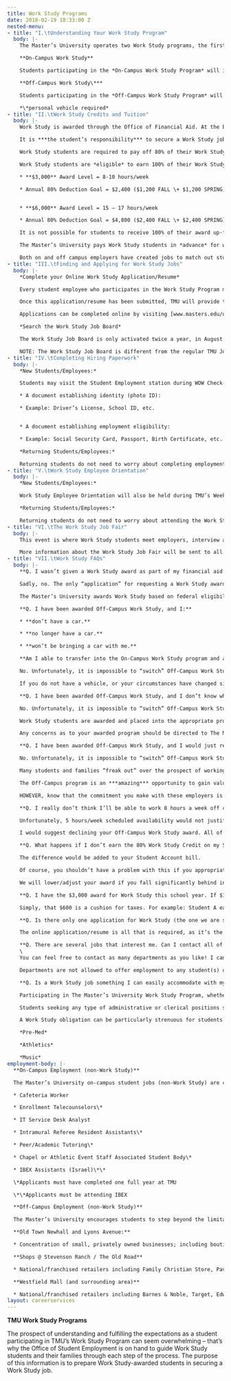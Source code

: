 ```yaml
---
title: Work Study Programs
date: 2018-02-19 18:33:00 Z
nested-menu:
- title: "I.\tUnderstanding Your Work Study Program"
  body: |-
    The Master’s University operates two Work Study programs, the first being the On-Campus Work Study Program and the second being the Off-Campus Work Study Program. The Master’s University Office of Student Employment (OSE) is passionate about fortifying our student’s Biblical education in providing professional development outside the classroom as our students secure meaningful employment both inside the TMU campus, and outside in our local community.

    **On-Campus Work Study**

    Students participating in the *On-Campus Work Study Program* will interview with and be hired by the various departments in administration, academics and campus services to serve their campus and classmates.

    **Off-Campus Work Study\***

    Students participating in the *Off-Campus Work Study Program* will interview with and be hired by the various professional businesses, companies and ministries to serve their campus in the local community.

    *\*personal vehicle required*
- title: "II.\tWork Study Credits and Tuition"
  body: |-
    Work Study is awarded through the Office of Financial Aid. At the beginning of the semester, 80% of the students Work Study Award (by semester) is applied to their Student Account. Throughout the semester, the student will “work off” the amount applied in advance to their Student Account through their Work Study job.

    It is ***the student’s responsibility*** to secure a Work Study job to earn the amount applied to their Student Account. The Master’s University Office of Student Employment assists to provide Work Study students with job opportunities; we also partner with departmental supervisors and student employees in scheduling hours and tracking income so that the student employee remains on track to pay off the balance on their Student Account by the end of semester, or academic year.

    Work Study students are required to pay off 80% of their Work Study award.

    Work Study students are *eligible* to earn 100% of their Work Study award.

    * **$3,000** Award Level = 8-10 hours/week

    * Annual 80% Deduction Goal = $2,400 ($1,200 FALL \+ $1,200 SPRING)


    * **$6,000** Award Level = 15 – 17 hours/week

    * Annual 80% Deduction Goal = $4,800 ($2,400 FALL \+ $2,400 SPRING)

    It is not possible for students to receive 100% of their award up-front.

    The Master’s University pays Work Study students in *advance* for work they have yet to do! In addition, Work Study is taxable income, meaning that a student’s award level is $3,000 or $6,000 (depending upon your award) *before* taxes. Work Study students are exempt from all California state taxes (except in the case of unusually high earnings \[e.g. 25\+ hours a week\]).

    Both on and off campus employers have created jobs to match out student’s award levels, and are very flexible in scheduling students appropriately to reach their award level/goal. It’s important for students to communicate with their supervisor, or the Office of Student Employment, if at any time they feel they are falling behind in work or earnings.
- title: "III.\tFinding and Applying for Work Study Jobs"
  body: |-
    *Complete your Online Work Study Application/Resume*

    Every student employee who participates in the Work Study Program must complete an Online Work Study Application. Many of our students don’t have prior work histories, and that is fine! Students may include any part-time, summer or volunteer positions they’ve had, as well as mission trips, babysitting/tutoring jobs, and clubs (Boy/Girl Scouts, Awana, etc).

    Once this application/resume has been submitted, TMU will provide that information to potential supervisors and employers so they can review the student’s qualifications, and begin to prepare for the Work Study Job Fair, which is held annually during TMU’s Week of Welcome in August.

    Applications can be completed online by visiting [www.masters.edu/oseapply](http://www.masters.edu/oseapply). Students will need their MasterNet/Content Management login and password credentials to access the application. The “OSE Applicant” feature located on the left-hand column will link students to the Work Study Application.

    *Search the Work Study Job Board*

    The Work Study Job Board is only activated twice a year, in August and January. Currently awarded Work Study students are welcome to use the information posted on the Work Study Job Board to contact supervisors, gather job data and set up preliminary interviews for the Work Study Job Fair (in August), or if looking for a Spring-Only Work Study position (January).

    NOTE: The Work Study Job Board is different from the regular TMU Job Board, which is available to the public. The Work Study Job Board is only viewable by currently awarded Work Study students, and can only be accessed from MasterNet/Content Management.
- title: "IV.\tCompleting Hiring Paperwork"
  body: |-
    *New Students/Employees:*

    Students may visit the Student Employment station during WOW Check-In to complete their employment paperwork! In compliance with federal employment law, student employees must produce **two** valid and original forms of identification to authenticate identity and authorize employment; all documents of identification must be original as copies cannot be accepted!

    * A document establishing identity (photo ID):

    * Example: Driver’s License, School ID, etc.


    * A document establishing employment eligibility:

    * Example: Social Security Card, Passport, Birth Certificate, etc.

    *Returning Students/Employees:*

    Returning students do not need to worry about completing employment forms if they have worked for The Master’s University within the past year. Returning Students (but new to employment at TMU) can stop by the Office of Student Employment during their first week of school to complete any necessary paperwork.
- title: "V.\tWork Study Employee Orientation"
  body: |-
    *New Students/Employees:*

    Work Study Employee Orientation will also be held during TMU’s Week of Welcome. New Work Study students participating in WOW are **required** to attend. Work Study students should come individually, or with one family member, as seating is limited. We will review everything students will need to know about working at TMU at this orientation; including, employment paperwork and deadlines, timekeeping, payroll, interviewing tips, and how to prepare for the Work Study Job Fair.

    *Returning Students/Employees:*

    Returning students do not need to worry about attending the Work Study Employee Orientation if they are not attending WOW.
- title: "VI.\tThe Work Study Job Fair"
  body: |-
    This event is where Work Study students meet employers, interview and get hired all in the same day! Traditionally, the Work Study Job Fair is held on-campus the Friday afternoon of TMU’s Week of Welcome. Nearly all on-campus and off-campus employers will be in attendance. All hiring decisions cannot be finalized until the Work Study Job Fair, in fairness to all employers and student employees.

    More information about the Work Study Job Fair will be sent to all students participating in the Work Study Program as the start of the upcoming academic year draws near.
- title: "VII.\tWork Study FAQs"
  body: |-
    **Q. I wasn’t given a Work Study award as part of my financial aid package. Is there any way I can apply to join the program outside of Financial Aid?**

    Sadly, no. The only “application” for requesting a Work Study award is the FAFSA.

    The Master’s University awards Work Study based on federal eligibility (determined by the FAFSA), and on a first-come, first-served basis. The Office of Financial Aid will continue to award federally eligible students until our funds and positions are exhausted.

    **Q. I have been awarded Off-Campus Work Study, and I:**

    * **don’t have a car.**

    * **no longer have a car.**

    * **won’t be bringing a car with me.**

    **Am I able to transfer into the On-Campus Work Study program and apply for On-Campus Work Study jobs?**

    No. Unfortunately, it is impossible to “switch” Off-Campus Work Study students into the On-Campus Work Study program, as the on-campus program is currently at maximum capacity.

    If you do not have a vehicle, or your circumstances have changed since you completed the Financial Aid application, please contact our office as soon as possible and we’d be happy to walk you through other employment opportunities outside of the Work Study program.

    **Q. I have been awarded Off-Campus Work Study, and I don’t know why because I don’t have a car. This is an error in the way Financial Aid packaged me. Am I able to transfer into the on-campus program and apply for on campus jobs?**

    No. Unfortunately, it is impossible to “switch” Off-Campus Work Study students into the On-Campus Work Study program, as the on-campus program is currently at maximum capacity.

    Work Study students are awarded and placed into the appropriate program through the Office of Financial Aid. Work Study students are placed into the Off-Campus Work Study program if they indicate that they have a vehicle as part of their Financial Aid application.

    Any concerns as to your awarded program should be directed to The Master’s University Office of Financial Aid.

    **Q. I have been awarded Off-Campus Work Study, and I would just really *prefer* to hold a Work Study position on campus instead. Can I please transfer into the on-campus program and apply for on campus jobs?**

    No. Unfortunately, it is impossible to “switch” Off-Campus Work Study students into the On-Campus Work Study program, as the on-campus program is currently at maximum capacity.

    Many students and families “freak out” over the prospect of working off-campus – it’s not that scary! J All but one of our employers are within a 5-10 minute drive of the University (no freeway driving!); we bring the jobs to you, and we network for you, so all you need to do is show up at the Work Study Job Fair with a desire to work and make a positive impact for our Savior in our community!

    The Off-Campus program is an ***amazing*** opportunity to gain valuable skills, contacts and references from the professional business world. Many of our off-campus employers have hired TMU grads straight out of college, and have long standing relationships with the University.

    HOWEVER, know that the commitment you make with these employers is crucial – these are REAL jobs you’ll be filling, and in many ways you will be a community ambassador for The Master’s University and a Christian witness to a secular workplace.

    **Q. I really don’t think I’ll be able to work 8 hours a week off campus. Should I follow through with the online application and just pay off what I don’t work off at the end of the year, or should I give back the award because I can’t fit in 8-10 hours a week?**

    Unfortunately, 5 hours/week scheduled availability would not justify keeping a Work Study award.

    I would suggest declining your Off-Campus Work Study award. All of our off-campus employers are looking to hire work study students who can work *at least* 8 hours a week consistently; sadly, you may not be able to find an off-campus Work Study job with our employers because of your schedule.

    **Q. What happens if I don’t earn the 80% Work Study Credit on my Student Account by the end of the school year?**

    The difference would be added to your Student Account bill.

    Of course, you shouldn’t have a problem with this if you appropriately manage your schedule. We don’t want to charge any unworked Work Study amounts against your Student Account at the end of the year. Work Study students may contact the Office of Student Employment at any time to learn how to track your hours and earnings in real time so you can actively keep on top of your schedule, and manage the amount that will be charged back.

    We will lower/adjust your award if you fall significantly behind in your earnings.

    **Q. I have the $3,000 award for Work Study this school year. If $1,200 is applied to each semester, where does the last $600 go?**

    Simply, that $600 is a cushion for taxes. For example: Student A earned $3,000 (before taxes – award reached), and earned $2,965.46 (after taxes; this amount credited to Student Account); student paid $34.54 in federal taxes. We also try to cut our students a “grace zone” so there’s minimal financial impact if you’re a little short.

    **Q. Is there only one application for Work Study (the one we are supposed to fill out on Content Management)? If not, what other forms do we need to fill out?**

    The online application/resume is all that is required, as it’s the one made available to the employers, but we encourage students to put together a more detailed resume, which they can provide to employers as you narrow your job search, and to take to the Work Study Job Fair. There are HR/employment forms to complete, but you will not need to worry about those until you get here! We will have everything ready for you.

    **Q. There are several jobs that interest me. Can I contact all of them and get hired for a job before I arrive on campus? **\
    \
    You can feel free to contact as many departments as you like! I can’t guarantee when you’ll get a response right away though – in some cases it may be the same day, but keep in mind that many staff are extremely busy, away on mission trips or vacation and not able to respond right away.

    Departments are not allowed to offer employment to any student(s) until the Work Study Job Fair during WOW; this allows you the time to meet as many supervisors and departments as possible. However, keep in mind that you can only accept **one** job, and you must commit to that choice. “Returning” a job you accepted (completed hiring paperwork for, etc.) in favor of another job that comes later is not allowed, and in doing so risk forfeiture of your Work Study award.

    **Q. Is a Work Study job something I can easily accommodate with my school schedule?**

    Participating in The Master’s University Work Study Program, whether on or off campus, is an important commitment and one that should have priority as students work out their schedule and commitments for the upcoming school year. All TMU asks is that students be intentional and realistic with their goals and commitments, and plan accordingly.

    Students seeking any type of administrative or clerical positions should prepare blocks of time in their schedule during normal business hours (Monday – Friday, 8:00am – 5:00pm) for work. Students who have a week of tightly packed classes can fulfill their Work Study hours in the evenings or weekends by working for Athletics, or the Cafeteria.

    A Work Study obligation can be particularly strenuous for students in the following programs/majors; students enrolled in these academic programs should take extra time in preparing their schedule(s):

    *Pre-Med*

    *Athletics*

    *Music*
employment-body: |-
  **On-Campus Employment (non-Work Study)**

  The Master’s University on-campus student jobs (non-Work Study) are concentrated in general labor, and specialized labor positions. The following positions are great opportunities for non-Work Study employment, whether students are simply looking for some pocket change, or a part-time position through which to support themselves through college.

  * Cafeteria Worker

  * Enrollment Telecounselors\*

  * IT Service Desk Analyst

  * Intramural Referee Resident Assistants\*

  * Peer/Academic Tutoring\*

  * Chapel or Athletic Event Staff Associated Student Body\*

  * IBEX Assistants (Israel)\*\*

  \*Applicants must have completed one full year at TMU

  \*\*Applicants must be attending IBEX

  **Off-Campus Employment (non-Work Study)**

  The Master’s University encourages students to step beyond the limitations of the campus network and seek employment in the community. Santa Clarita is a “bedroom community;” people who work in Los Angeles live and enjoy life here. There are hundreds of employers within a 5-mile radius of The Master’s University, which are accessible by foot, bicycle, bus or car!

  **Old Town Newhall and Lyons Avenue:**

  * Concentration of small, privately owned businesses; including boutiques, restaurants, cafes and specialized services (attorneys, realtors, public accountants, medical offices, etc.)

  **Shops @ Stevenson Ranch / The Old Road**

  * National/franchised retailers including Family Christian Store, Pavilions, Claim Jumpers, Macaroni Grill, Ralph’s, World Market, Bed Bath & Beyond, Old Navy, Michael’s, Steinmart, Ralph’s, Toys R Us, Goodwill

  **Westfield Mall (and surrounding area)**

  * National/franchised retailers including Barnes & Noble, Target, Edwards Cinemas, VONS, HomeGoods, Corner Bakery, Whole Foods, SEARS, Bath and Body Works … there are literally hundreds of employers in this area, most of which have online job applications!
layout: careerservices
---
```


**TMU Work Study Programs**

The prospect of understanding and fulfilling the expectations as a student participating in TMU’s Work Study Program can seem overwhelming – that’s why the Office of Student Employment is on hand to guide Work Study students and their families through each step of the process. The purpose of this information is to prepare Work Study-awarded students in securing a Work Study job.


